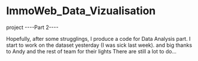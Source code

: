 # ImmoWeb_Data_Vizualisation
project
        ----Part 2----
       
 Hopefully, after some strugglings, I produce a code for Data Analysis part. I start to work on the dataset yesterday (I was sick last week).
 and big thanks to Andy and the rest of team for their lights
 There are still a lot to do... 
 
